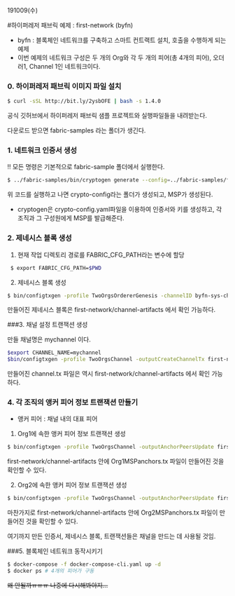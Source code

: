 191009(수)

#하이퍼레저 패브릭 예제 : first-network (byfn)



- byfn : 블록체인 네트워크를 구축하고 스마트 컨트랙트 설치, 호출을 수행하게 되는 예제
- 이번 예제의 네트워크 구성은 두 개의 Org와 각 두 개의 피어(총 4개의 피어),  오더러1, Channel 1인 네트워크이다.



### 0. 하이퍼레저 패브릭 이미지 파일 설치

```bash
$ curl -sSL http://bit.ly/2ysbOFE | bash -s 1.4.0
```

공식 깃허브에서 하이퍼레저 패브릭 샘플 프로젝트와 실행파일들을 내려받는다.

다운로드 받으면 fabric-samples 라는 폴더가 생긴다.





### 1. 네트워크 인증서 생성

‼️ 모든 명령은 기본적으로 fabric-sample 폴더에서 실행한다.



```bash
$ ../fabric-samples/bin/cryptogen generate --config=../fabric-samples/first-network/crypto-config.yaml
```

위 코드를 실행하고 나면 crypto-config라는 폴더가 생성되고, MSP가 생성된다.



- cryptogen은 crypto-config.yaml파일을 이용하여 인증서와 키를 생성하고, 각 조직과 그 구성원에게 MSP를 발급해준다.





### 2. 제네시스 블록 생성

1. 현재 작업 디렉토리 경로를 FABRIC_CFG_PATH라는 변수에 할당

```bash
 $ export FABRIC_CFG_PATH=$PWD
```



2. 제네시스 블록 생성

```bash
$ bin/configtxgen -profile TwoOrgsOrdererGenesis -channelID byfn-sys-channel -outputBlock first-network/channel-artifacts/genesis.block
```

만들어진 제네시스 블록은 first-network/channel-artifacts 에서 확인 가능하다.





###3. 채널 설정 트랜잭션 생성

만들 채널명은 mychannel 이다.

```bash
$export CHANNEL_NAME=mychannel
$bin/configtxgen -profile TwoOrgsChannel -outputCreateChannelTx first-network/channel-artifacts/channel.tx -channelID $CHANNEL_NAME
```

만들어진 channel.tx 파일은 역시 first-network/channel-artifacts 에서 확인 가능하다.





### 4. 각 조직의 앵커 피어 정보 트랜잭션 만들기

- 앵커 피어 : 채널 내의 대표 피어



1. Org1에 속한 앵커 피어 정보 트랜잭션 생성

```bash
$ bin/configtxgen -profile TwoOrgsChannel -outputAnchorPeersUpdate first-network/channel-artifacts/Org1MSPanchors.tx -channelID $CHANNEL_NAME -asOrg Org1MSP
```

first-network/channel-artifacts  안에 Org1MSPanchors.tx 파일이 만들어진 것을 확인할 수 있다.



2. Org2에 속한 앵커 피어 정보 트랜잭션 생성

```bash
$ bin/configtxgen -profile TwoOrgsChannel -outputAnchorPeersUpdate first-network/channel-artifacts/Org2MSPanchors.tx -channelID $CHANNEL_NAME -asOrg Org2MSP
```

마찬가지로 first-network/channel-artifacts  안에 Org2MSPanchors.tx 파일이 만들어진 것을 확인할 수 있다.



여기까지 만든 인증서, 제네시스 블록, 트랜잭션들은 채널을 만드는 데 사용될 것임.





###5. 블록체인 네트워크 동작시키기

```bash
$ docker-compose -f docker-compose-cli.yaml up -d
$ docker ps # 4개의 피어가 구동
```



~~왜 안될까ㅠㅠㅠ 나중에 다시해봐야지...~~